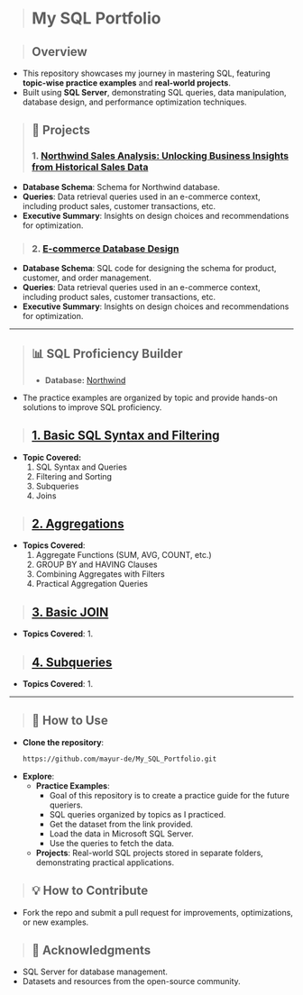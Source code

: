 > # **My SQL Portfolio**

> ## **Overview**
- This repository showcases my journey in mastering SQL, featuring **topic-wise practice examples** and **real-world projects**.
- Built using **SQL Server**, demonstrating SQL queries, data manipulation, database design, and performance optimization techniques.

> ## **📂 Projects**
> ### 1. [**Northwind Sales Analysis: Unlocking Business Insights from Historical Sales Data**](https://github.com/yourusername/My-SQL-Portfolio/tree/e-commerce-database)
- **Database Schema**: Schema for Northwind database.
- **Queries**: Data retrieval queries used in an e-commerce context, including product sales, customer transactions, etc.
- **Executive Summary**: Insights on design choices and recommendations for optimization.

> ### 2. [**E-commerce Database Design**](https://github.com/yourusername/My-SQL-Portfolio/tree/e-commerce-database)
- **Database Schema**: SQL code for designing the schema for product, customer, and order management.
- **Queries**: Data retrieval queries used in an e-commerce context, including product sales, customer transactions, etc.
- **Executive Summary**: Insights on design choices and recommendations for optimization.

---
> ## **📊 SQL Proficiency Builder**
> - **Database:** [Northwind](https://github.com/microsoft/sql-server-samples/tree/master/samples/databases/northwind-pubs)
- The practice examples are organized by topic and provide hands-on solutions to improve SQL proficiency.
> ## [**1. Basic SQL Syntax and Filtering**](https://github.com/mayur-de/My_SQL_Portfolio/blob/20461f11a730771b49a03fa2fcd4637008a9135a/1_Basic_SQL_Syntax_and_Filtering.sql)
- **Topic Covered:**
    1. SQL Syntax and Queries
    2. Filtering and Sorting
    3. Subqueries
    4. Joins

> ## [**2. Aggregations**](https://github.com/mayur-de/My_SQL_Portfolio/blob/50a78356515984be708d9c9e9460647946bd8afb/2_Aggregations.sql)
- **Topics Covered**:
    1. Aggregate Functions (SUM, AVG, COUNT, etc.)
    2. GROUP BY and HAVING Clauses
    3. Combining Aggregates with Filters
    4. Practical Aggregation Queries

> ## [**3. Basic JOIN**](https://github.com/mayur-de/My_SQL_Portfolio/blob/616c9a0b2dc238f522158ed88367f212a8248cfa/3_Basic_JOIN.sql)
- **Topics Covered**:
    1. 

> ## [**4. Subqueries**](https://github.com/mayur-de/My_SQL_Portfolio/blob/616c9a0b2dc238f522158ed88367f212a8248cfa/4_SubQueries.sql)
- **Topics Covered**:
    1. 


---

> ## **🚀 How to Use**
- **Clone the repository**:
  ```bash
  https://github.com/mayur-de/My_SQL_Portfolio.git
  ```
- **Explore**:
  - **Practice Examples**:
      - Goal of this repository is to create a practice guide for the future queriers.  
      - SQL queries organized by topics as I practiced.
      - Get the dataset from the link provided.
      - Load the data in Microsoft SQL Server.
      - Use the queries to fetch the data.
  - **Projects**: Real-world SQL projects stored in separate folders, demonstrating practical applications.

> ## **💡 How to Contribute**
- Fork the repo and submit a pull request for improvements, optimizations, or new examples.

> ## **🎉 Acknowledgments**
- SQL Server for database management.
- Datasets and resources from the open-source community.
